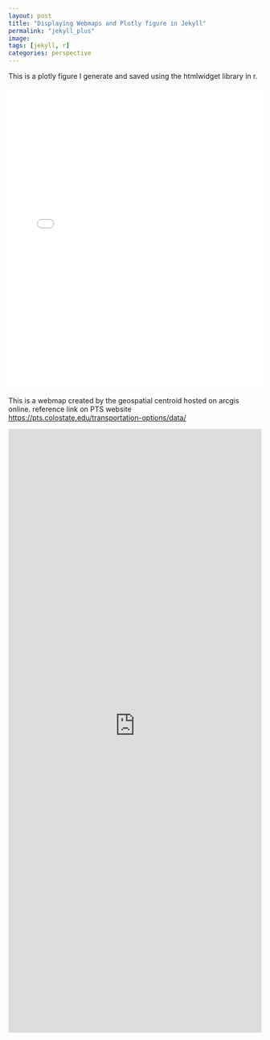 ```yaml
---
layout: post
title: "Displaying Webmaps and Plotly figure in Jekyll"
permalink: "jekyll_plus"
image:
tags: [jekyll, r]
categories: perspective
---
```


This is a plotly figure I generate and saved using the htmlwidget library in r.


<iframe src= "/interactiveDocs/index.html" height="600px" width="100%" style="border:none;"></iframe>



This is a webmap created by the geospatial centroid hosted on arcgis online.
reference link on PTS website
https://pts.colostate.edu/transportation-options/data/

<iframe src="https://coloradostate.maps.arcgis.com/apps/webappviewer/index.html?id=30bf24b485844182899d3db5895a5ebc" height="1200px" width="100%" style="border:none;"></iframe>
